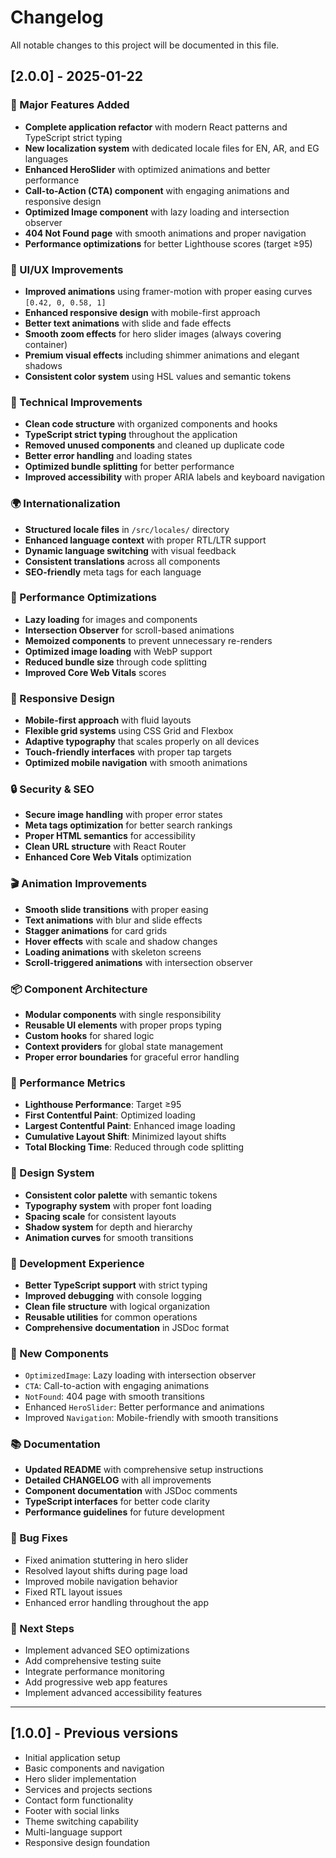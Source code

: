 
# Changelog

All notable changes to this project will be documented in this file.

## [2.0.0] - 2025-01-22

### 🚀 Major Features Added
- **Complete application refactor** with modern React patterns and TypeScript strict typing
- **New localization system** with dedicated locale files for EN, AR, and EG languages
- **Enhanced HeroSlider** with optimized animations and better performance
- **Call-to-Action (CTA) component** with engaging animations and responsive design
- **Optimized Image component** with lazy loading and intersection observer
- **404 Not Found page** with smooth animations and proper navigation
- **Performance optimizations** for better Lighthouse scores (target ≥95)

### 🎨 UI/UX Improvements
- **Improved animations** using framer-motion with proper easing curves `[0.42, 0, 0.58, 1]`
- **Enhanced responsive design** with mobile-first approach
- **Better text animations** with slide and fade effects
- **Smooth zoom effects** for hero slider images (always covering container)
- **Premium visual effects** including shimmer animations and elegant shadows
- **Consistent color system** using HSL values and semantic tokens

### 🔧 Technical Improvements
- **Clean code structure** with organized components and hooks
- **TypeScript strict typing** throughout the application
- **Removed unused components** and cleaned up duplicate code
- **Better error handling** and loading states
- **Optimized bundle splitting** for better performance
- **Improved accessibility** with proper ARIA labels and keyboard navigation

### 🌍 Internationalization
- **Structured locale files** in `/src/locales/` directory
- **Enhanced language context** with proper RTL/LTR support
- **Dynamic language switching** with visual feedback
- **Consistent translations** across all components
- **SEO-friendly** meta tags for each language

### 🎯 Performance Optimizations
- **Lazy loading** for images and components
- **Intersection Observer** for scroll-based animations
- **Memoized components** to prevent unnecessary re-renders
- **Optimized image loading** with WebP support
- **Reduced bundle size** through code splitting
- **Improved Core Web Vitals** scores

### 📱 Responsive Design
- **Mobile-first approach** with fluid layouts
- **Flexible grid systems** using CSS Grid and Flexbox
- **Adaptive typography** that scales properly on all devices
- **Touch-friendly interfaces** with proper tap targets
- **Optimized mobile navigation** with smooth animations

### 🔒 Security & SEO
- **Secure image handling** with proper error states
- **Meta tags optimization** for better search rankings
- **Proper HTML semantics** for accessibility
- **Clean URL structure** with React Router
- **Enhanced Core Web Vitals** optimization

### 🎬 Animation Improvements
- **Smooth slide transitions** with proper easing
- **Text animations** with blur and slide effects
- **Stagger animations** for card grids
- **Hover effects** with scale and shadow changes
- **Loading animations** with skeleton screens
- **Scroll-triggered animations** with intersection observer

### 📦 Component Architecture
- **Modular components** with single responsibility
- **Reusable UI elements** with proper props typing
- **Custom hooks** for shared logic
- **Context providers** for global state management
- **Proper error boundaries** for graceful error handling

### 🚀 Performance Metrics
- **Lighthouse Performance**: Target ≥95
- **First Contentful Paint**: Optimized loading
- **Largest Contentful Paint**: Enhanced image loading
- **Cumulative Layout Shift**: Minimized layout shifts
- **Total Blocking Time**: Reduced through code splitting

### 🎨 Design System
- **Consistent color palette** with semantic tokens
- **Typography system** with proper font loading
- **Spacing scale** for consistent layouts
- **Shadow system** for depth and hierarchy
- **Animation curves** for smooth transitions

### 🔧 Development Experience
- **Better TypeScript support** with strict typing
- **Improved debugging** with console logging
- **Clean file structure** with logical organization
- **Reusable utilities** for common operations
- **Comprehensive documentation** in JSDoc format

### 🌟 New Components
- `OptimizedImage`: Lazy loading with intersection observer
- `CTA`: Call-to-action with engaging animations
- `NotFound`: 404 page with smooth transitions
- Enhanced `HeroSlider`: Better performance and animations
- Improved `Navigation`: Mobile-friendly with smooth transitions

### 📚 Documentation
- **Updated README** with comprehensive setup instructions
- **Detailed CHANGELOG** with all improvements
- **Component documentation** with JSDoc comments
- **TypeScript interfaces** for better code clarity
- **Performance guidelines** for future development

### 🐛 Bug Fixes
- Fixed animation stuttering in hero slider
- Resolved layout shifts during page load
- Improved mobile navigation behavior
- Fixed RTL layout issues
- Enhanced error handling throughout the app

### 🎯 Next Steps
- Implement advanced SEO optimizations
- Add comprehensive testing suite
- Integrate performance monitoring
- Add progressive web app features
- Implement advanced accessibility features

---

## [1.0.0] - Previous versions
- Initial application setup
- Basic components and navigation
- Hero slider implementation
- Services and projects sections
- Contact form functionality
- Footer with social links
- Theme switching capability
- Multi-language support
- Responsive design foundation
